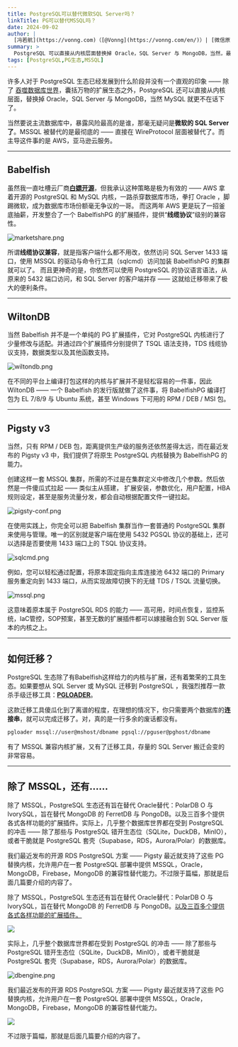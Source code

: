 ```yaml
---
title: PostgreSQL可以替代微软SQL Server吗？
linkTitle: PG可以替代MSSQL吗？
date: 2024-09-02
author: |
  [冯若航](https://vonng.com)（[@Vonng](https://vonng.com/en/)）| [微信原文](https://mp.weixin.qq.com/s/c2TmMo0DflkSUli1BsLthQ)
summary: >
  PostgreSQL 可以直接从内核层面替换掉 Oracle，SQL Server 与 MongoDB，当然，最彻底的还是 SQL Server，AWS 出品的 Babelfishpg 直接做到了线缆协议级兼容。
tags: [PostgreSQL,PG生态,MSSQL]
---
```



许多人对于 PostgreSQL 生态已经发展到什么阶段并没有一个直观的印象 —— 除了 [吞噬数据库世界](/zh/blog/pg/pg-eat-db-world)，囊括万物的扩展生态之外，PostgreSQL 还可以直接从内核层面，替换掉 Oracle，SQL Server 与 MongoDB，当然 MySQL 就更不在话下了。

当然要说主流数据库中，暴露风险最高的是谁，那毫无疑问是**微软的 SQL Server 了**。MSSQL 被替代的是最彻底的 —— 直接在 WireProtocol 层面被替代了。而主导这件事的是 AWS，亚马逊云服务。



--------

## Babelfish

虽然我一直吐槽云厂商[**白嫖开源**](/zh/blog/cloud/redis-oss)，但我承认这种策略是极为有效的 ——
AWS 拿着开源的 PostgreSQL 和 MySQL 内核，一路杀穿数据库市场，拳打 Oracle ，脚踢微软，成为数据库市场份额毫无争议的一哥。
而这两年 AWS 更是玩了一招釜底抽薪，开发整合了一个 BabelfishPG 的扩展插件，提供“**线缆协议**”级别的兼容性。


![marketshare.png](marketshare.png)

所谓**线缆协议兼容**，就是指客户端什么都不用改，依然访问 SQL Server 1433 端口，使用 MSSQL 的驱动与命令行工具（sqlcmd）访问加装 BabelfishPG 的集群就可以了。
而且更神奇的是，你依然可以使用 PostgreSQL 的协议语言语法，从原来的 5432 端口访问，和 SQL Server 的客户端并存 —— 这就给迁移带来了极大的便利条件。




--------

## WiltonDB

当然 Babelfish 并不是一个单纯的 PG 扩展插件，它对 PostgreSQL 内核进行了少量修改与适配。并通过四个扩展插件分别提供了 TSQL 语法支持，TDS 线缆协议支持，数据类型以及其他函数支持。

![wiltondb.png](wiltondb.png)

在不同的平台上编译打包这样的内核与扩展并不是轻松容易的一件事，因此 WiltonDB —— 一个 Babelfish 的发行版就做了这件事，将 BabelfishPG 编译打包为 EL 7/8/9 与 Ubuntu 系统，甚至 Windows 下可用的 RPM / DEB / MSI 包。



--------

## Pigsty v3

当然，只有 RPM / DEB 包，距离提供生产级的服务还依然差得太远，而在最近发布的 Pigsty v3 中，我们提供了将原生 PostgreSQL 内核替换为 BabelfishPG 的能力。

创建这样一套 MSSQL 集群，所需的不过是在集群定义中修改几个参数。然后依然是一件傻瓜式拉起 —— 类似主从搭建， 扩展安装，参数优化，用户配置，HBA规则设定，甚至是服务流量分发，都会自动根据配置文件一键拉起。

![pigsty-conf.png](pigsty-conf.png)

在使用实践上，你完全可以把 Babelfish 集群当作一套普通的 PostgreSQL 集群来使用与管理。唯一的区别就是客户端在使用 5432 PGSQL 协议的基础上，还可以选择是否要使用 1433 端口上的 TSQL 协议支持。

![sqlcmd.png](sqlcmd.png)

例如，您可以轻松通过配置，将原本固定指向主库连接池 6432 端口的 Primary 服务重定向到 1433 端口，从而实现故障切换下的无缝 TDS / TSQL 流量切换。

![mssql.png](mssql.png)

这意味着原本属于 PostgreSQL RDS 的能力 —— 高可用，时间点恢复，监控系统，IaC管控，SOP预案，甚至无数的扩展插件都可以嫁接融合到 SQL Server 版本的内核之上。




--------

## 如何迁移？


PostgreSQL 生态除了有Babelfish这样给力的内核与扩展，还有着繁荣的工具生态。如果要想从 SQL Server 或 MySQL 迁移到 PostgreSQL ，我强烈推荐一款杀手级迁移工具：[**PGLOADER**](https://pgloader.readthedocs.io/en/latest/ref/mssql.html)。

这款迁移工具傻瓜化到了离谱的程度，在理想的情况下，你只需要两个数据库的**连接串**，就可以完成迁移了。对，真的是一行多余的废话都没有。

```bash
pgloader mssql://user@mshost/dbname pgsql://pguser@pghost/dbname
```

有了 MSSQL 兼容内核扩展，又有了迁移工具，存量的 SQL Server 搬迁会变的非常容易。


--------

## 除了 MSSQL，还有……

除了 MSSQL，PostgreSQL 生态还有旨在替代 Oracle替代：PolarDB O 与 IvorySQL，旨在替代 MongoDB 的 FerretDB 与 PongoDB。以及三百多个提供各式各样功能的扩展插件。实际上，几乎整个数据库世界都在受到 PostgreSQL 的冲击 —— 除了那些与 PostgreSQL 错开生态位（SQLite，DuckDB，MinIO），或者干脆就是 PostgreSQL 套壳（Supabase，RDS，Aurora/Polar）的数据库。

我们最近发布的开源 RDS PostgreSQL 方案 —— Pigsty 最近就支持了这些 PG 替换内核，允许用户在一套 PostgreSQL 部署中提供 MSSQL，Oracle，MongoDB，Firebase，MongoDB 的兼容性替代能力。不过限于篇幅，那就是后面几篇要介绍的内容了。


除了 MSSQL，PostgreSQL 生态还有旨在替代 Oracle替代：PolarDB O 与 IvorySQL，旨在替代 MongoDB 的 FerretDB 与 PongoDB。[以及三百多个提供各式各样功能的扩展插件。](/zh/docs/pgext/list)

![](/img/pigsty/ecosystemjpg)

实际上，几乎整个数据库世界都在受到 PostgreSQL 的冲击 —— 除了那些与 PostgreSQL 错开生态位（SQLite，DuckDB，MinIO），或者干脆就是 PostgreSQL 套壳（Supabase，RDS，Aurora/Polar）的数据库。

![dbengine.png](dbengine.png)

我们最近发布的开源 RDS PostgreSQL 方案 —— Pigsty 最近就支持了这些 PG 替换内核，允许用户在一套 PostgreSQL 部署中提供 MSSQL，Oracle，MongoDB，Firebase，MongoDB 的兼容性替代能力。

![](/img/pigsty/kernels.jpg)

不过限于篇幅，那就是后面几篇要介绍的内容了。